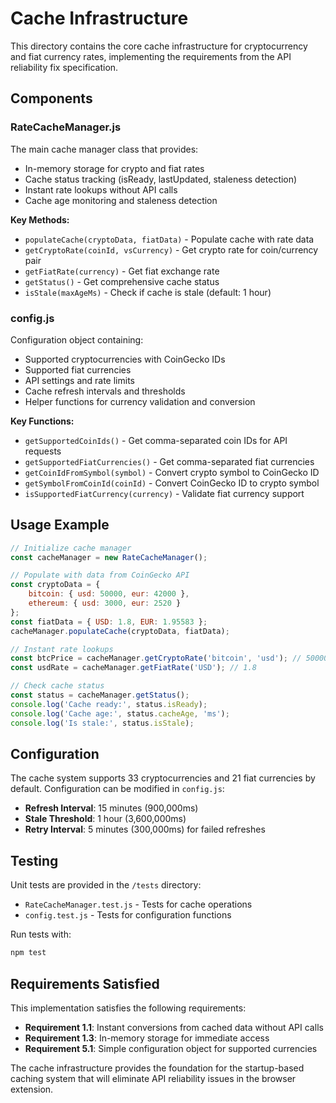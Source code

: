 # Cache Infrastructure

This directory contains the core cache infrastructure for cryptocurrency and fiat currency rates, implementing the requirements from the API reliability fix specification.

## Components

### RateCacheManager.js
The main cache manager class that provides:
- In-memory storage for crypto and fiat rates
- Cache status tracking (isReady, lastUpdated, staleness detection)
- Instant rate lookups without API calls
- Cache age monitoring and staleness detection

**Key Methods:**
- `populateCache(cryptoData, fiatData)` - Populate cache with rate data
- `getCryptoRate(coinId, vsCurrency)` - Get crypto rate for coin/currency pair
- `getFiatRate(currency)` - Get fiat exchange rate
- `getStatus()` - Get comprehensive cache status
- `isStale(maxAgeMs)` - Check if cache is stale (default: 1 hour)

### config.js
Configuration object containing:
- Supported cryptocurrencies with CoinGecko IDs
- Supported fiat currencies
- API settings and rate limits
- Cache refresh intervals and thresholds
- Helper functions for currency validation and conversion

**Key Functions:**
- `getSupportedCoinIds()` - Get comma-separated coin IDs for API requests
- `getSupportedFiatCurrencies()` - Get comma-separated fiat currencies
- `getCoinIdFromSymbol(symbol)` - Convert crypto symbol to CoinGecko ID
- `getSymbolFromCoinId(coinId)` - Convert CoinGecko ID to crypto symbol
- `isSupportedFiatCurrency(currency)` - Validate fiat currency support

## Usage Example

```javascript
// Initialize cache manager
const cacheManager = new RateCacheManager();

// Populate with data from CoinGecko API
const cryptoData = {
    bitcoin: { usd: 50000, eur: 42000 },
    ethereum: { usd: 3000, eur: 2520 }
};
const fiatData = { USD: 1.8, EUR: 1.95583 };
cacheManager.populateCache(cryptoData, fiatData);

// Instant rate lookups
const btcPrice = cacheManager.getCryptoRate('bitcoin', 'usd'); // 50000
const usdRate = cacheManager.getFiatRate('USD'); // 1.8

// Check cache status
const status = cacheManager.getStatus();
console.log('Cache ready:', status.isReady);
console.log('Cache age:', status.cacheAge, 'ms');
console.log('Is stale:', status.isStale);
```

## Configuration

The cache system supports 33 cryptocurrencies and 21 fiat currencies by default. Configuration can be modified in `config.js`:

- **Refresh Interval**: 15 minutes (900,000ms)
- **Stale Threshold**: 1 hour (3,600,000ms)
- **Retry Interval**: 5 minutes (300,000ms) for failed refreshes

## Testing

Unit tests are provided in the `/tests` directory:
- `RateCacheManager.test.js` - Tests for cache operations
- `config.test.js` - Tests for configuration functions

Run tests with:
```bash
npm test
```

## Requirements Satisfied

This implementation satisfies the following requirements:

- **Requirement 1.1**: Instant conversions from cached data without API calls
- **Requirement 1.3**: In-memory storage for immediate access
- **Requirement 5.1**: Simple configuration object for supported currencies

The cache infrastructure provides the foundation for the startup-based caching system that will eliminate API reliability issues in the browser extension.